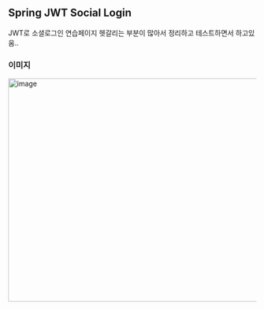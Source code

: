 ## Spring JWT Social Login

JWT로 소셜로그인 연습페이지
헷갈리는 부분이 많아서 정리하고 테스트하면서 하고있움..

### 이미지
<img width="840" height="454" alt="image" src="https://github.com/user-attachments/assets/d4623c36-26dc-4a4c-bc96-919a2f575002" />